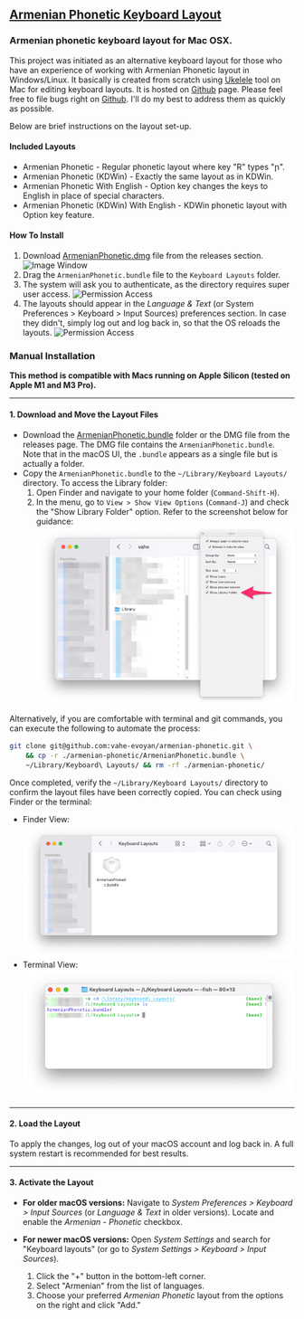 ## [Armenian Phonetic Keyboard Layout](http://evoyan.org/armenian-phonetic-for-mac)

### Armenian phonetic keyboard layout for Mac OSX.

This project was initiated as an alternative keyboard layout for those who have an experience of working with Armenian Phonetic layout in Windows/Linux. It basically is created from scratch using [Ukelele](http://scripts.sil.org/cms/scripts/page.php?site_id=nrsi&id=ukelele) tool on Mac for editing keyboard layouts. It is hosted on [Github](https://github.com/vahe-evoyan/armenian-phonetic) page. Please feel free to file bugs right on [Github](https://github.com/vahe-evoyan/armenian-phonetic/issues). I'll do my best to address them as quickly as possible.

Below are brief instructions on the layout set-up.

#### Included Layouts

* Armenian Phonetic - Regular phonetic layout where key "R" types "ր".
* Armenian Phonetic (KDWin) - Exactly the same layout as in KDWin.
* Armenian Phonetic With English - Option key changes the keys to English in place of special characters.
* Armenian Phonetic (KDWin) With English - KDWin phonetic layout with Option key feature.

#### How To Install
1. Download [ArmenianPhonetic.dmg](https://github.com/vahe-evoyan/armenian-phonetic/releases/download/v2.1.2/ArmenianPhonetic.dmg) file from the releases section.
![Image Window](/screenshots/dmg-window.png)
2. Drag the `ArmenianPhonetic.bundle` file to the `Keyboard Layouts` folder.
3. The system will ask you to authenticate, as the directory requires super user access.
![Permission Access](/screenshots/authenticate.png)
4. The layouts should appear in the *Language & Text* (or System Preferences > Keyboard > Input Sources) preferences section. In case they didn't, simply log out and log back in, so that the OS reloads the layouts.
![Permission Access](/screenshots/layout-settings.png)


### Manual Installation

**This method is compatible with Macs running on Apple Silicon (tested on Apple M1 and M3 Pro).**

---

#### 1. Download and Move the Layout Files

- Download the [ArmenianPhonetic.bundle](./ArmenianPhonetic.bundle) folder or the DMG file from the releases page. The DMG file contains the `ArmenianPhonetic.bundle`. Note that in the macOS UI, the `.bundle` appears as a single file but is actually a folder.
- Copy the `ArmenianPhonetic.bundle` to the `~/Library/Keyboard Layouts/` directory.
  To access the Library folder:
  1. Open Finder and navigate to your home folder (`Command-Shift-H`).
  2. In the menu, go to `View > Show View Options` (`Command-J`) and check the "Show Library Folder" option. Refer to the screenshot below for guidance:
     ![Library Folder](./screenshots/show-library-folder.png)

Alternatively, if you are comfortable with terminal and git commands, you can execute the following to automate the process:

```sh
git clone git@github.com:vahe-evoyan/armenian-phonetic.git \
    && cp -r ./armenian-phonetic/ArmenianPhonetic.bundle \
    ~/Library/Keyboard\ Layouts/ && rm -rf ./armenian-phonetic/
```

Once completed, verify the `~/Library/Keyboard Layouts/` directory to confirm the layout files have been correctly copied. You can check using Finder or the terminal:

- Finder View:
  ![Layouts folder in Finder](./screenshots/manual-setup-library-keyboard-layouts-folder-finder.png)
- Terminal View:
  ![Layouts folder in Terminal](./screenshots/manual-setup-library-keyboard-layouts-folder-terminal.png)

---

#### 2. Load the Layout

To apply the changes, log out of your macOS account and log back in. A full system restart is recommended for best results.

---

#### 3. Activate the Layout

- **For older macOS versions:**
  Navigate to *System Preferences > Keyboard > Input Sources* (or *Language & Text* in older versions). Locate and enable the *Armenian - Phonetic* checkbox.

- **For newer macOS versions:**
  Open *System Settings* and search for "Keyboard layouts" (or go to *System Settings > Keyboard > Input Sources*).
  1. Click the "+" button in the bottom-left corner.
  2. Select "Armenian" from the list of languages.
  3. Choose your preferred *Armenian Phonetic* layout from the options on the right and click "Add."
